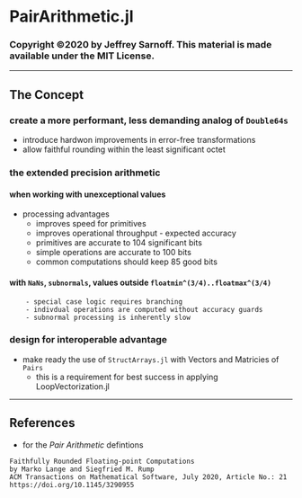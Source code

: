 # PairArithmetic.jl

### Copyright ©2020 by Jeffrey Sarnoff. This material is made available under the MIT License.

----

## The Concept

### create a more performant, less demanding analog of `Double64s`
   - introduce hardwon improvements in error-free transformations
   - allow faithful rounding within the least significant octet

### the extended precision arithmetic
#### when working with unexceptional values
   - processing advantages  
        - improves speed for primitives
        - improves operational throughput
    - expected accuracy    
        - primitives are accurate to 104 significant bits  
        - simple operations are accurate to 100 bits
        - common computations should keep 85 good bits
 #### with `NaNs`, `subnormals`, values outside `floatmin^(3/4)..floatmax^(3/4)` 
        - special case logic requires branching
        - indivdual operations are computed without accuracy guards
        - subnormal processing is inherently slow
 
### design for interoperable advantage   
   - make ready the use of `StructArrays.jl` with Vectors and Matricies of `Pairs`
       - this is a requirement for best success in applying LoopVectorization.jl
 
----

## References

- for the _Pair Arithmetic_ defintions
```
Faithfully Rounded Floating-point Computations
by Marko Lange and Siegfried M. Rump
ACM Transactions on Mathematical Software, July 2020, Article No.: 21
https://doi.org/10.1145/3290955
```
